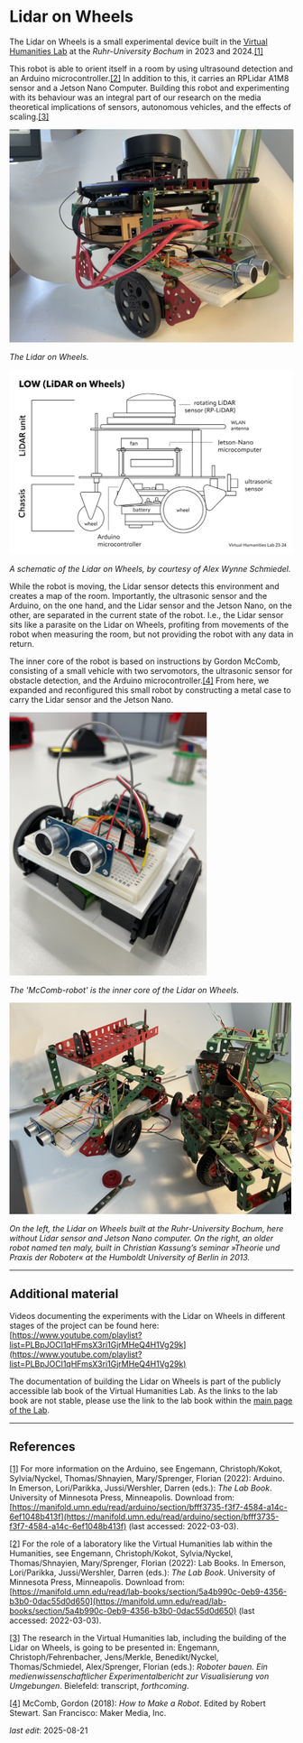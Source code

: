 # Lidar on Wheels

The Lidar on Wheels is a small experimental device built in the [Virtual Humanities Lab](https://vhl.blogs.ruhr-uni-bochum.de/) at the _Ruhr-University Bochum_ in 2023 and 2024.[[1]](#_ftn1)

This robot is able to orient itself in a room by using ultrasound detection and an Arduino microcontroller.[[2]](#_ftn2) In addition to this, it carries an RPLidar A1M8 sensor and a Jetson Nano Computer. Building this robot and experimenting with its behaviour was an integral part of our research on the media theoretical implications of sensors, autonomous vehicles, and the effects of scaling.[[3]](#_ftn3)

<img src = "/thn-EXP-LIDAR-14-LIDAR-Carrier-standing.jpeg?raw=true" width = "600" title = "The Lidar on Wheels." alt = "A DIY robot made of red and green metal parts with electronic devices on top."/>

_The Lidar on Wheels._

<img src = "/Abb. 4.3 Schema des LoW-Roboters in Seitenansicht.jpg?raw=true" width = "600" title = "A schematic of the Lidar on Wheels, created by and by courtesy of Alex Wynne Schmiedel." alt = "A black and white schematic of the Lidar on Wheels, created by and by courtesy of Alex Wynne Schmiedel."/>

_A schematic of the Lidar on Wheels, by courtesy of Alex Wynne Schmiedel._

While the robot is moving, the Lidar sensor detects this environment and creates a map of the room. Importantly, the ultrasonic sensor and the Arduino, on the one hand, and the Lidar sensor and the Jetson Nano, on the other, are separated in the current state of the robot. I.e., the Lidar sensor sits like a parasite on the Lidar on Wheels, profiting from movements of the robot when measuring the room, but not providing the robot with any data in return.

The inner core of the robot is based on instructions by Gordon McComb, consisting of a small vehicle with two servomotors, the ultrasonic sensor for obstacle detection, and the Arduino microcontroller.[[4]](#_ftn4) From here, we expanded and reconfigured this small robot by constructing a metal case to carry the Lidar sensor and the Jetson Nano.

<img src = "/18-als-thn-IMG_9466-cover-mccomb-ultrasound-posing.jpg?raw=true" width = "350" title = "The 'McComb-robot' is the inner core of the Lidar on Wheels." alt = "A small DIY robot with two ultrasonic sensors at the front looking like eyes."/>

_The 'McComb-robot' is the inner core of the Lidar on Wheels._

<img src = "/28-thn-Lidar-carrier-old-and-new.jpeg?raw=true" width = "500" title = "On the left, the Lidar on Wheels we built at the Ruhr-University Bochum, here without Lidar sensor and Jetson Nano computer. On the right, an older robot named ten maly, built in Christian Kassung’s seminar »Theorie und Praxis der Roboter« at the Humboldt University of Berlin in 2013." alt = "Two DIY robots made from green and red metal parts."/>

_On the left, the Lidar on Wheels built at the Ruhr-University Bochum, here without Lidar sensor and Jetson Nano computer. On the right, an older robot named ten maly, built in Christian Kassung’s seminar »Theorie und Praxis der Roboter« at the Humboldt University of Berlin in 2013._

---

## Additional material

Videos documenting the experiments with the Lidar on Wheels in different stages of the project can be found here: [https://www.youtube.com/playlist?list=PLBpJOCl1qHFmsX3ri1GjrMHeQ4H1Vg29k](https://www.youtube.com/playlist?list=PLBpJOCl1qHFmsX3ri1GjrMHeQ4H1Vg29k)

The documentation of building the Lidar on Wheels is part of the publicly accessible lab book of the Virtual Humanities Lab. As the links to the lab book are not stable, please use the link to the lab book within the [main page of the Lab](https://vhl.blogs.ruhr-uni-bochum.de/).

---

## References

[[1]](#_ftnref1) For more information on the Arduino, see Engemann, Christoph/Kokot, Sylvia/Nyckel, Thomas/Shnayien, Mary/Sprenger, Florian (2022): Arduino. In Emerson, Lori/Parikka, Jussi/Wershler, Darren (eds.): _The Lab Book_. University of Minnesota Press, Minneapolis. Download from: [https://manifold.umn.edu/read/arduino/section/bfff3735-f3f7-4584-a14c-6ef1048b413f](https://manifold.umn.edu/read/arduino/section/bfff3735-f3f7-4584-a14c-6ef1048b413f) (last accessed: 2022-03-03).

[[2]](#_ftnref2) For the role of a laboratory like the Virtual Humanities lab within the Humanities, see Engemann, Christoph/Kokot, Sylvia/Nyckel, Thomas/Shnayien, Mary/Sprenger, Florian (2022): Lab Books. In Emerson, Lori/Parikka, Jussi/Wershler, Darren (eds.): _The Lab Book_. University of Minnesota Press, Minneapolis. Download from: [https://manifold.umn.edu/read/lab-books/section/5a4b990c-0eb9-4356-b3b0-0dac55d0d650](https://manifold.umn.edu/read/lab-books/section/5a4b990c-0eb9-4356-b3b0-0dac55d0d650) (last accessed: 2022-03-03).

[[3]](#_ftnref3) The research in the Virtual Humanities lab, including the building of the Lidar on Wheels, is going to be presented in: Engemann, Christoph/Fehrenbacher, Jens/Merkle, Benedikt/Nyckel, Thomas/Schmiedel, Alex/Sprenger, Florian (eds.): _Roboter bauen. Ein medienwissenschaftlicher Experimentalbericht zur Visualisierung von Umgebungen_. Bielefeld: transcript, _forthcoming_.

[[4]](#_ftnref4) McComb, Gordon (2018): _How to Make a Robot_. Edited by Robert Stewart. San Francisco: Maker Media, Inc.

_last edit_: 2025-08-21

